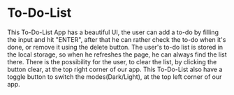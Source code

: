 # To-Do-List
This To-Do-List App has a beautiful UI, the user can add a to-do by filling the input and hit "ENTER", after that he can rather check the to-do when it's done, or remove it using the delete button. The user's to-do list is stored in the local storage, so when he refreshes the page, he can always find the list there. There is the possibility for the user, to clear the list, by clicking the button clear, at the top right corner of our app. This To-Do-List also have a toggle button to switch the modes(Dark/Light), at the top left corner of our app.
